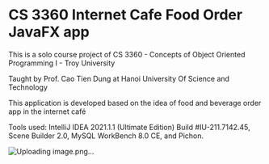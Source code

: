 # CS 3360 Internet Cafe Food Order JavaFX app
This is a solo course project of CS 3360 - Concepts of Object Oriented Programming I - Troy University

Taught by Prof. Cao Tien Dung at Hanoi University Of Science and Technology

This application is developed based on the idea of food and beverage order app in the internet café

Tools used: IntelliJ IDEA 2021.1.1 (Ultimate Edition) Build #IU-211.7142.45, Scene Builder 2.0,  MySQL WorkBench 8.0 CE, and Pichon.

![Uploading image.png…]()
